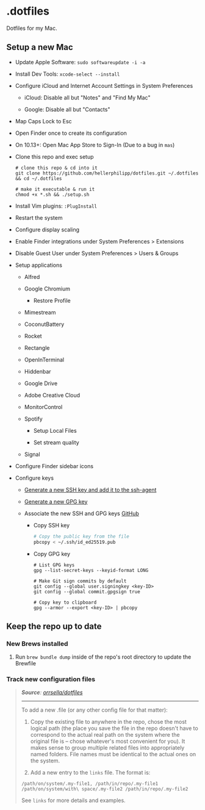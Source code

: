 # .dotfiles

Dotfiles for my Mac.

## Setup a new Mac

- Update Apple Software: `sudo softwareupdate -i -a`

- Install Dev Tools: `xcode-select --install`

- Configure iCloud and Internet Account Settings in System Preferences
  
  * iCloud: Disable all but "Notes" and "Find My Mac"
  
  * Google: Disable all but "Contacts"
* Map Caps Lock to Esc
- Open Finder once to create its configuration

- On 10.13+: Open Mac App Store to Sign-In (Due to a bug in `mas`)

- Clone this repo and exec setup
  
  ```
  # clone this repo & cd into it
  git clone https://github.com/hellerphilipp/dotfiles.git ~/.dotfiles && cd ~/.dotfiles
  
  # make it executable & run it
  chmod +x *.sh && ./setup.sh
  ```

- Install Vim plugins: `:PlugInstall`

- Restart the system

- Configure display scaling

- Enable Finder integrations under System Preferences > Extensions

- Disable Guest User under System Preferences > Users & Groups

- Setup applications
  
  - Alfred
  
  - Google Chromium
    
     - Restore Profile

  - Mimestream
  
  - CoconutBattery
  
  - Rocket
  
  - Rectangle
  
  - OpenInTerminal
  
  - Hiddenbar
  
  - Google Drive 
  
  - Adobe Creative Cloud
  
  - MonitorControl

  - Spotify
    
    - Setup Local Files
    
    - Set stream quality
  
  - Signal
  
- Configure Finder sidebar icons

- Configure keys
  
  - [Generate a new SSH key and add it to the ssh-agent](https://docs.github.com/en/github/authenticating-to-github/generating-a-new-ssh-key-and-adding-it-to-the-ssh-agent)
  
  - [Generate a new GPG key](https://docs.github.com/en/github/authenticating-to-github/generating-a-new-gpg-key)
  
  - Associate the new SSH and GPG keys [GitHub](https://github.com/settings/keys) 
    
    * Copy SSH key
      
      ```bash
      # Copy the public key from the file
      pbcopy < ~/.ssh/id_ed25519.pub
      ```
    - Copy GPG key
      
      ```shell
      # List GPG keys
      gpg --list-secret-keys --keyid-format LONG
      
      # Make Git sign commits by default
      git config --global user.signingkey <key-ID>
      git config --global commit.gpgsign true
      
      # Copy key to clipboard
      gpg --armor --export <key-ID> | pbcopy
      ```

## Keep the repo up to date

### New Brews installed

1. Run `brew bundle dump` inside of the repo's root directory to update the Brewfile

### Track new configuration files

> ***Source**: [orrsella/dotfiles](https://github.com/orrsella/dotfiles)*
> 
> ---
> 
> To add a new .file (or any other config file for that matter):
> 
> 1. Copy the existing file to anywhere in the repo, chose the most logical path (the place you save the file in the repo doesn't have to correspond to the actual real path on the system where the original file is – chose whatever's most convenient for you). It makes sense to group multiple related files into appropriately named folders. File names must be identical to the actual ones on the system.
> 
> 2. Add a new entry to the `links` file. The format is:
> 
> ```
> /path/on/system/.my-file1, /path/in/repo/.my-file1
> /path/on/system/with\ space/.my-file2 /path/in/repo/.my-file2
> ```
> 
> See `links` for more details and examples.
